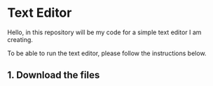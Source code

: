 # Text Editor
Hello, in this repository will be my code for a simple text editor I am creating.

To be able to run the text editor, please follow the instructions below.

## 1. Download the files


